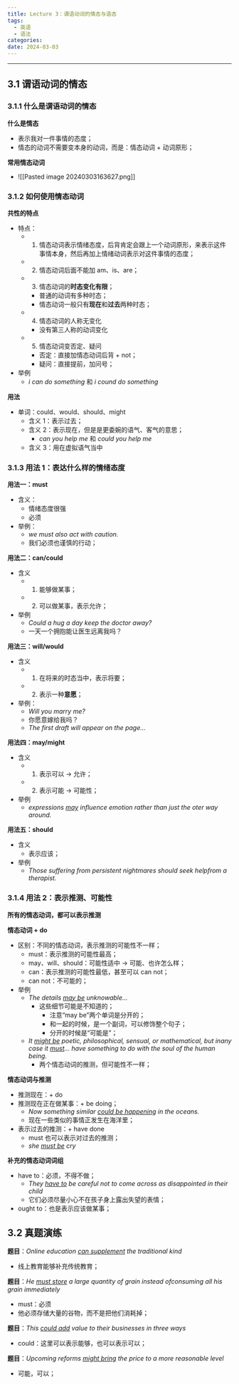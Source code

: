 ```yaml
---
title: Lecture 3：谓语动词的情态与语态
tags:
  - 英语
  - 语法
categories: 
date: 2024-03-03
---
```

---
## 3.1 谓语动词的情态
### 3.1.1 什么是谓语动词的情态
**什么是情态**
+ 表示我对一件事情的态度；
+ 情态的动词不需要变本身的动词，而是：情态动词 + 动词原形；

**常用情态动词**
+ ![[Pasted image 20240303163627.png]]

### 3.1.2 如何使用情态动词
**共性的特点**
+ 特点：
	+ 1. 情态动词表示情绪态度，后背肯定会跟上一个动词原形，来表示这件事情本身，然后再加上情绪动词表示对这件事情的态度；
	+ 2. 情态动词后面不能加 am、is、are；
	+ 3. 情态动词的**时态变化有限**；
		+ 普通的动词有多种时态；
		+ 情态动词一般只有**现在**和**过去**两种时态；
	+ 4. 情态动词的人称无变化
		+ 没有第三人称的动词变化
	+ 5. 情态动词变否定、疑问
		+ 否定：直接加情态动词后背 + not；
		+ 疑问：直接提前，加问号；
+ 举例
	+ *i can do something* 和 *i cound do something* 

**用法**
+ 单词：could、would、should、might
	+ 含义 1：表示过去；
	+ 含义 2：表示现在，但是是更委婉的语气、客气的意思；
		+ *can you help me* 和 *could you help me*
	+ 含义 3：用在虚拟语气当中

### 3.1.3 用法 1：表达什么样的情绪态度
**用法一：must**
+ 含义：
	+ 情绪态度很强
	+ 必须
+ 举例：
	+ *we must also act with caution.*
	+ 我们必须也谨慎的行动；

**用法二：can/could**
+ 含义
	+ 1. 能够做某事；
	+ 2. 可以做某事，表示允许；
+ 举例
	+ *Could a hug a day keep the doctor away?*
	+ 一天一个拥抱能让医生远离我吗？

**用法三：will/would**
+ 含义
	+ 1. 在将来的时态当中，表示将要；
	+ 2. 表示一种**意愿**；
+ 举例：
	+ *Will you marry me?*
	+ 你愿意嫁给我吗？
	+ *The first draft will appear on the page...*

**用法四：may/might**
+ 含义
	+ 1. 表示可以 -> 允许；
	+ 2. 表示可能 -> 可能性；
+ 举例
	+ *expressions <u>may</u> influence emotion rather than just the oter way around.*

**用法五：should**
+ 含义
	+ 表示应该；
+ 举例
	+ *Those suffering from persistent nightmares should seek helpfrom a therapist.*

### 3.1.4 用法 2：表示推测、可能性
**所有的情态动词，都可以表示推测**

**情态动词 + do**
+ 区别：不同的情态动词，表示推测的可能性不一样；
	+ must：表示推测的可能性最高；
	+ may、will、should：可能性适中 -> 可能、也许怎么样；
	+ can：表示推测的可能性最低，甚至可以 can not；
	+ can not：不可能的；
+ 举例
	+ *The details <u>may be</u> unknowable...*
		+ 这些细节可能是不知道的；
			+ 注意“may be”两个单词是分开的；
			+ 和一起的时候，是一个副词，可以修饰整个句子；
			+ 分开的时候是“可能是”；
	+ *It <u>might be</u> poetic, philosophical, sensual, or mathematical, but inany case it <u>must</u>… have something to do with the soul of the human being.*
		+ 两个情态动词的推测，但可能性不一样；

**情态动词与推测**
+ 推测现在：+ do
+ 推测现在正在做某事：+ be doing；
	+ *Now something similar <u>could be happening</u> in the oceans.*
	+ 现在一些类似的事情正发生在海洋里；
+ 表示过去的推测：+ have done
	+ must 也可以表示对过去的推测；
	+ *she <u>must be</u> cry*

**补充的情态动词词组**
+ have to：必须，不得不做；
	+ *They <u>have to</u> be careful not to come across as disappointed in their child*
	+ 它们必须尽量小心不在孩子身上露出失望的表情；
+ ought to：也是表示应该做某事；

## 3.2 真题演练
**题目**：*Online education <u>can supplement</u> the traditional kind*
+ 线上教育能够补充传统教育；

**题目**：*He <u>must store</u> a large quantity of grain instead ofconsuming all his grain immediately*
+ must：必须
+ 他必须存储大量的谷物，而不是把他们消耗掉；

**题目**：*This <u>could add</u> value to their businesses in three ways*
+ could：这里可以表示能够，也可以表示可以；

**题目**：*Upcoming reforms <u>might bring</u> the price to a more reasonable level*
+ 可能，可以；
